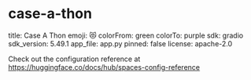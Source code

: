 # case-a-thon
title: Case A Thon
emoji: 😻
colorFrom: green
colorTo: purple
sdk: gradio
sdk_version: 5.49.1
app_file: app.py
pinned: false
license: apache-2.0

Check out the configuration reference at https://huggingface.co/docs/hub/spaces-config-reference
